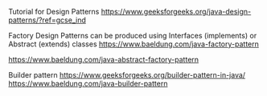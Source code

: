 Tutorial for Design Patterns https://www.geeksforgeeks.org/java-design-patterns/?ref=gcse_ind

Factory Design Patterns can be produced using Interfaces (implements) or Abstract (extends) classes
https://www.baeldung.com/java-factory-pattern

https://www.baeldung.com/java-abstract-factory-pattern

Builder pattern
https://www.geeksforgeeks.org/builder-pattern-in-java/
https://www.baeldung.com/java-builder-pattern
